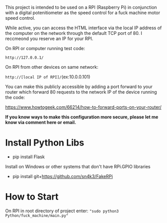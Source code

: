 This project is intended to be used on a RPI (Raspberry Pi) in conjunction with a digital potenitiometer as the speed control for a fuck machine motor speed control.

While active, you can access the HTML interface via the local IP address of the computer on the network through the default TCP port of 80. I reccmeond you reserve an IP for your RPI.

On RPI or computer running test code:

`http://127.0.0.1/`

On RPI from other devices on same network:

`http://[local IP of RPI]/`(ex:10.0.0.101)

You can make this publicly accessible by adding a port forward to your router which forward 80 requests to the network IP of the device running the code:

https://www.howtogeek.com/66214/how-to-forward-ports-on-your-router/

**If you know ways to make this configuration more secure, please let me know via comment here or email.**

# Install Python Libs
* pip install Flask

Install on Windows or other systems that don't have RPi.GPIO libraries
* pip install git+https://github.com/sn4k3/FakeRPi

# How to Start
On RPI in root directory of project enter:
`"sudo python3 Python/fuck_machine/main.py"`

